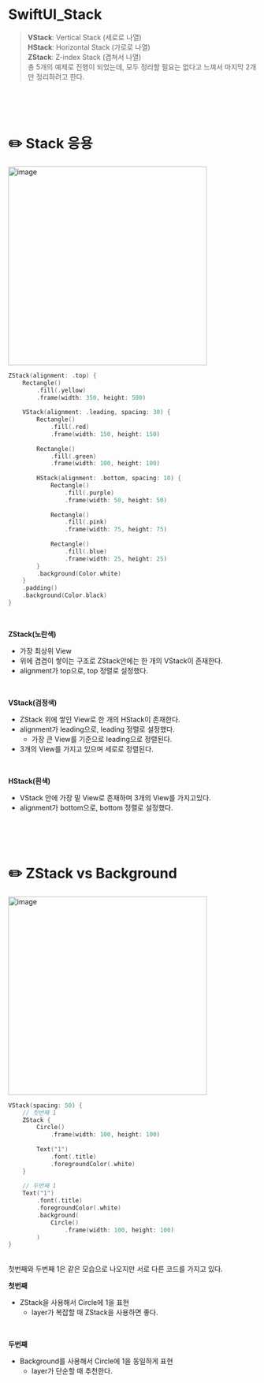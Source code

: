 #  SwiftUI_Stack

> **VStack**: Vertical Stack (세로로 나열) <br>
    **HStack**: Horizontal Stack (가로로 나열) <br>
        **ZStack**: Z-index Stack (겹쳐서 나열) <br>
            총 5개의 예제로 진행이 되었는데, 모두 정리할 필요는 없다고 느껴서 마지막 2개만 정리하려고 한다.
<br>
<br>
<br>

# ✏️ Stack 응용

<img width="403" alt="image" src="https://user-images.githubusercontent.com/63503972/228543078-9da734f8-b763-4146-9d9c-2502f947e1c2.png">

```swift
ZStack(alignment: .top) {
    Rectangle()
        .fill(.yellow)
        .frame(width: 350, height: 500)
    
    VStack(alignment: .leading, spacing: 30) {
        Rectangle()
            .fill(.red)
            .frame(width: 150, height: 150)
        
        Rectangle()
            .fill(.green)
            .frame(width: 100, height: 100)
        
        HStack(alignment: .bottom, spacing: 10) {
            Rectangle()
                .fill(.purple)
                .frame(width: 50, height: 50)
            
            Rectangle()
                .fill(.pink)
                .frame(width: 75, height: 75)
            
            Rectangle()
                .fill(.blue)
                .frame(width: 25, height: 25)
        }
        .background(Color.white)
    }
    .padding()
    .background(Color.black)
}

```
<br>

**ZStack(노란색)**
- 가장 최상위 View
- 위에 겹겹이 쌓이는 구조로 ZStack안에는 한 개의 VStack이 존재한다.
- alignment가 top으로, top 정렬로 설정했다.
<br>

**VStack(검정색)**
- ZStack 위에 쌓인 View로 한 개의 HStack이 존재한다.
- alignment가 leading으로, leading 정렬로 설정했다.
    - 가장 큰 View를 기준으로 leading으로 정렬된다.
- 3개의 View를 가지고 있으며 세로로 정렬된다.
<br>

**HStack(흰색)**
- VStack 안에 가장 밑 View로 존재하며 3개의 View를 가지고있다.
- alignment가 bottom으로, bottom 정렬로 설정했다.
<br>
<br>
<br>

# ✏️ ZStack vs Background

<img width="403" alt="image" src="https://user-images.githubusercontent.com/63503972/228544832-323aaf13-2420-41b4-ae4a-0afc358b502c.png">

```swift
VStack(spacing: 50) {
    // 첫번째 1
    ZStack {
        Circle()
            .frame(width: 100, height: 100)
        
        Text("1")
            .font(.title)
            .foregroundColor(.white)
    }
    
    // 두번째 1
    Text("1")
        .font(.title)
        .foregroundColor(.white)
        .background(
            Circle()
                .frame(width: 100, height: 100)
        )
}
```
<br>
첫번째와 두번째 1은 같은 모습으로 나오지만 서로 다른 코드를 가지고 있다. <br>

**첫번째**
- ZStack을 사용해서 Circle에 1을 표현
    - layer가 복잡할 때 ZStack을 사용하면 좋다.
<br>

**두번째**
- Background를 사용해서 Circle에 1을 동일하게 표현
    - layer가 단순할 때 추천한다.
